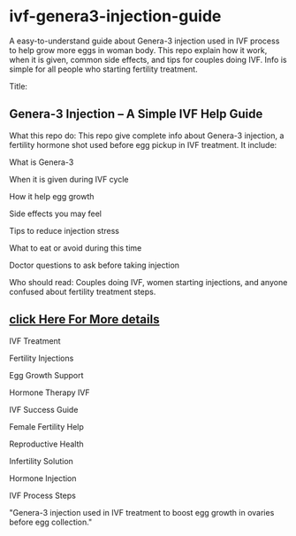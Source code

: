 # ivf-genera3-injection-guide
A easy-to-understand guide about Genera-3 injection used in IVF process to help grow more eggs in woman body. This repo explain how it work, when it is given, common side effects, and tips for couples doing IVF. Info is simple for all people who starting fertility treatment.

Title:
## Genera-3 Injection – A Simple IVF Help Guide

What this repo do:
This repo give complete info about Genera-3 injection, a fertility hormone shot used before egg pickup in IVF treatment. It include:

What is Genera-3

When it is given during IVF cycle

How it help egg growth

Side effects you may feel

Tips to reduce injection stress

What to eat or avoid during this time

Doctor questions to ask before taking injection

Who should read:
Couples doing IVF, women starting injections, and anyone confused about fertility treatment steps.

## [click Here For More details](https://trinityivfahmedabad.com/)


IVF Treatment

Fertility Injections

Egg Growth Support

Hormone Therapy IVF

IVF Success Guide

Female Fertility Help

Reproductive Health

Infertility Solution

Hormone Injection

IVF Process Steps


"Genera-3 injection used in IVF treatment to boost egg growth in ovaries before egg collection."
